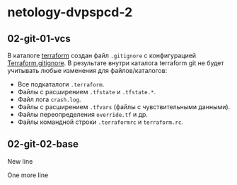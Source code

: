 # netology-dvpspcd-2

## 02-git-01-vcs

В каталоге [terraform](https://github.com/malyushkin/netology-dvpspdc-2/tree/main/02-git-01-vcs/terraform) создан файл `.gitignore` с конфигурацией [Terraform.gitignore](https://github.com/github/gitignore/blob/master/Terraform.gitignore). В результате внутри каталога terraform git не будет учитывать любые изменения для файлов/каталогов:

* Все подкаталоги `.terraform`.
* Файлы с расширением `.tfstate` и `.tfstate.*`.
* Файл лога `crash.log`.
* Файлы с расширением `.tfvars` (файлы с чувствительными данными).
* Файлы переопределения `override.tf` и др.
* Файлы командной строки `.terraformrc` и `terraform.rc`.

## 02-git-02-base

New line

One more line
